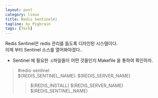 ```yaml
---
layout: post
category: linux
title: Redis Sentinel#1
tagline: by Pigbrain
tags: [Tech]
---
```

Redis Sentinel은 redis 관리를 돕도록 디자인된 시스템이다. <br>
이제 부터 Sentinel 소스를 열어봐야겠다..

<!--more-->

* Sentinel 에 필요한 .c파일들이 어떤 것들인지 Makefile 을 통하여 확인하자. <br>
> \#redis-sentinel <br>
> $(REDIS_SENTINEL_NAME): $(REDIS_SERVER_NAME) <br> 
> >	$(REDIS_INSTALL) $(REDIS_SERVER_NAME) $(REDIS_SENTINEL_NAME) <br> 
